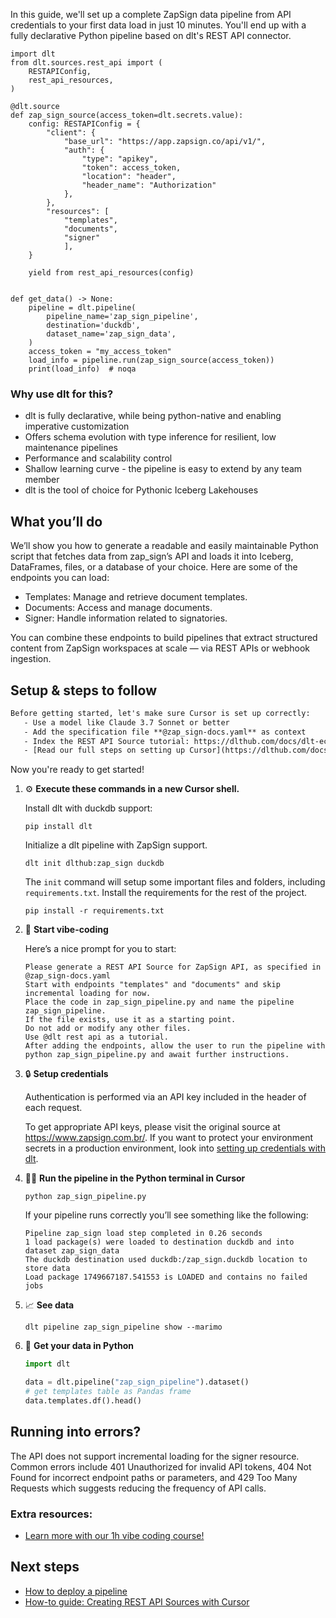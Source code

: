 In this guide, we'll set up a complete ZapSign data pipeline from API credentials to your first data load in just 10 minutes. You'll end up with a fully declarative Python pipeline based on dlt's REST API connector.

```python-outcome
import dlt
from dlt.sources.rest_api import (
    RESTAPIConfig,
    rest_api_resources,
)

@dlt.source
def zap_sign_source(access_token=dlt.secrets.value):
    config: RESTAPIConfig = {
        "client": {
            "base_url": "https://app.zapsign.co/api/v1/",
            "auth": {
                "type": "apikey",
                "token": access_token,
                "location": "header",
                "header_name": "Authorization"
            },
        },
        "resources": [
            "templates",
            "documents",
            "signer"
            ],
    }

    yield from rest_api_resources(config)


def get_data() -> None:
    pipeline = dlt.pipeline(
        pipeline_name='zap_sign_pipeline',
        destination='duckdb',
        dataset_name='zap_sign_data', 
    )
    access_token = "my_access_token"
    load_info = pipeline.run(zap_sign_source(access_token))
    print(load_info)  # noqa
```

### Why use dlt for this?

- dlt is fully declarative, while being python-native and enabling imperative customization
- Offers schema evolution with type inference for resilient, low maintenance pipelines
- Performance and scalability control
- Shallow learning curve - the pipeline is easy to extend by any team member
- dlt is the tool of choice for Pythonic Iceberg Lakehouses

## What you’ll do

We’ll show you how to generate a readable and easily maintainable Python script that fetches data from zap_sign’s API and loads it into Iceberg, DataFrames, files, or a database of your choice. Here are some of the endpoints you can load:

- Templates: Manage and retrieve document templates.
- Documents: Access and manage documents.
- Signer: Handle information related to signatories.

You can combine these endpoints to build pipelines that extract structured content from ZapSign workspaces at scale — via REST APIs or webhook ingestion.

## Setup & steps to follow

```default
Before getting started, let's make sure Cursor is set up correctly:
   - Use a model like Claude 3.7 Sonnet or better
   - Add the specification file **@zap_sign-docs.yaml** as context
   - Index the REST API Source tutorial: https://dlthub.com/docs/dlt-ecosystem/verified-sources/rest_api/ and add it to context as **@dlt rest api**
   - [Read our full steps on setting up Cursor](https://dlthub.com/docs/dlt-ecosystem/llm-tooling/cursor-restapi#23-configuring-cursor-with-documentation)
```

Now you're ready to get started! 

1. ⚙️ **Execute these commands in a new Cursor shell.**
    
    Install dlt with duckdb support:
    ```shell
    pip install dlt
    ```

    Initialize a dlt pipeline with ZapSign support.
    ```shell
    dlt init dlthub:zap_sign duckdb
    ```

    The `init` command will setup some important files and folders, including `requirements.txt`. Install the requirements for the rest of the project.
    ```shell
    pip install -r requirements.txt
    ```
    
2. 🤠 **Start vibe-coding**
    
    Here’s a nice prompt for you to start: 
    
    ```prompt
    Please generate a REST API Source for ZapSign API, as specified in @zap_sign-docs.yaml 
    Start with endpoints "templates" and "documents" and skip incremental loading for now. 
    Place the code in zap_sign_pipeline.py and name the pipeline zap_sign_pipeline. 
    If the file exists, use it as a starting point. 
    Do not add or modify any other files. 
    Use @dlt rest api as a tutorial. 
    After adding the endpoints, allow the user to run the pipeline with python zap_sign_pipeline.py and await further instructions.
    ```

    
3. 🔒 **Setup credentials** 
    
    Authentication is performed via an API key included in the header of each request.
    
    To get appropriate API keys, please visit the original source at https://www.zapsign.com.br/.
    If you want to protect your environment secrets in a production environment, look into [setting up credentials with dlt](https://dlthub.com/docs/walkthroughs/add_credentials).
    
4. 🏃‍♀️ **Run the pipeline in the Python terminal in Cursor**
    
    ```shell
    python zap_sign_pipeline.py
    ```
    
    If your pipeline runs correctly you’ll see something like the following:
    
    ```shell
    Pipeline zap_sign load step completed in 0.26 seconds
    1 load package(s) were loaded to destination duckdb and into dataset zap_sign_data
    The duckdb destination used duckdb:/zap_sign.duckdb location to store data
    Load package 1749667187.541553 is LOADED and contains no failed jobs
    ```
    
5. 📈 **See data**
    
    ```shell
    dlt pipeline zap_sign_pipeline show --marimo
    ```
    
6. 🐍 **Get your data in Python**
    
    ```python
    import dlt

   data = dlt.pipeline("zap_sign_pipeline").dataset()
   # get templates table as Pandas frame
   data.templates.df().head()
    ```

## Running into errors?

The API does not support incremental loading for the signer resource. Common errors include 401 Unauthorized for invalid API tokens, 404 Not Found for incorrect endpoint paths or parameters, and 429 Too Many Requests which suggests reducing the frequency of API calls.

### Extra resources:

- [Learn more with our 1h vibe coding course!](https://www.youtube.com/watch?v=GGid70rnJuM)

## Next steps

- [How to deploy a pipeline](https://dlthub.com/docs/walkthroughs/deploy-a-pipeline)
- [How-to guide: Creating REST API Sources with Cursor](https://dlthub.com/docs/dlt-ecosystem/llm-tooling/cursor-restapi)